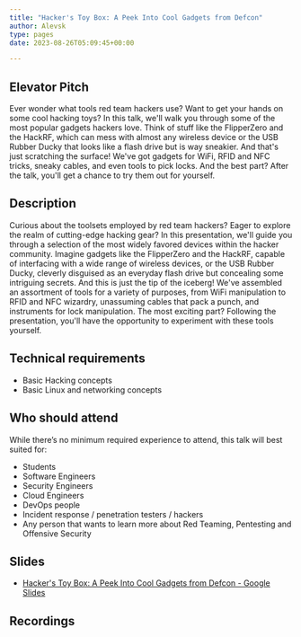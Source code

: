 ```yaml
---
title: "Hacker's Toy Box: A Peek Into Cool Gadgets from Defcon"
author: Alevsk
type: pages
date: 2023-08-26T05:09:45+00:00

---
```


## Elevator Pitch

Ever wonder what tools red team hackers use? Want to get your hands on some cool hacking toys? In this talk, we'll walk you through some of the most popular gadgets hackers love. Think of stuff like the FlipperZero and the HackRF, which can mess with almost any wireless device or the USB Rubber Ducky that looks like a flash drive but is way sneakier. And that's just scratching the surface! We've got gadgets for WiFi, RFID and NFC tricks, sneaky cables, and even tools to pick locks. And the best part? After the talk, you'll get a chance to try them out for yourself.

## Description

Curious about the toolsets employed by red team hackers? Eager to explore the realm of cutting-edge hacking gear? In this presentation, we'll guide you through a selection of the most widely favored devices within the hacker community. Imagine gadgets like the FlipperZero and the HackRF, capable of interfacing with a wide range of wireless devices, or the USB Rubber Ducky, cleverly disguised as an everyday flash drive but concealing some intriguing secrets. And this is just the tip of the iceberg! We've assembled an assortment of tools for a variety of purposes, from WiFi manipulation to RFID and NFC wizardry, unassuming cables that pack a punch, and instruments for lock manipulation. The most exciting part? Following the presentation, you'll have the opportunity to experiment with these tools yourself.

## Technical requirements

- Basic Hacking concepts
- Basic Linux and networking concepts

## Who should attend

While there’s no minimum required experience to attend, this talk will best suited for:

- Students
- Software Engineers
- Security Engineers
- Cloud Engineers
- DevOps people
- Incident response / penetration testers / hackers
- Any person that wants to learn more about Red Teaming, Pentesting and Offensive Security

## Slides

- [Hacker's Toy Box: A Peek Into Cool Gadgets from Defcon - Google Slides](https://docs.google.com/presentation/d/1YAiJE7XRQgXaBNgri__LNj2Ye0BkoSW7LdxT0AjTWDs/edit)

## Recordings
